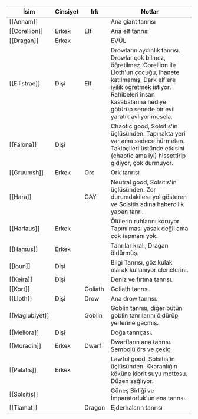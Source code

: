 | İsim | Cinsiyet | Irk | Notlar |  
| --- | --- | --- | --- |  
| [[Annam]] |  |  | Ana giant tanrısı |  
| [[Corellion]] | Erkek | Elf | Ana elf tanrısı |  
| [[Dragan]] | Erkek |  | EVÜL |  
| [[Eilistrae]] | Dişi | Elf | Drowların aydınlık tanrısı. Drowlar çok bilmez, öğretilmez. Corellion ile Lloth'un çocuğu, ihanete katılmamış. Dark elflere iyilik öğretmek istiyor. Rahibeleri insan kasabalarına hediye götürüp senede bir evil yaratık avlıyor mesela. |  
| [[Falona]] | Dişi |  | Chaotic good, Solsitis'in üçlüsünden. Tapınakta yeri var ama sadece hürmeten. Takipçileri üstünde etkisini (chaotic ama iyi) hissettirip gidiyor, çok durmuyor. |  
| [[Gruumsh]] | Erkek | Orc | Ork tanrısı |  
| [[Hara]] |  | GAY | Neutral good, Solsitis'in üçlüsünden. Zor durumdakilere yol gösteren ve Solsitis adına habercilik yapan tanrı. |  
| [[Harlaus]] | Erkek |  | Ölülerin ruhlarını koruyor. Tapınılması yasak değil ama çok tapınanı yok. |  
| [[Harsus]] | Erkek |  | Tanrılar kralı, Dragan öldürmüş. |  
| [[Ioun]] | Dişi |  | Bilgi Tanrısı, göz kulak olarak kullanıyor clericlerini. |  
| [[Keira]] | Dişi |  | Deniz ve fırtına tanrısı. |  
| [[Kort]] |  | Goliath | Goliath tanrısı. |  
| [[Lloth]] | Dişi | Drow | Ana drow tanrısı. |  
| [[Maglubiyet]] |  | Goblin | Goblin tanrısı, diğer bütün goblin tanrılarını öldürüp yerlerine geçmiş. |  
| [[Mellora]] | Dişi |  | Doğa tanrıçası. |  
| [[Moradin]] | Erkek | Dwarf | Dwarfların ana tanrısı. Sembolü örs ve çekiç. |  
| [[Palatis]] | Erkek |  | Lawful good, Solsitis'in üçlüsünden. Kkaranlığın köküne kibrit suyu mottosu. Düzen sağlıyor. |  
| [[Solsitis]] |  |  | Güneş Birliği ve İmparatorluk'un ana tanrısı. |  
| [[Tiamat]] |  | Dragon | Ejderhaların tanrısı |  
